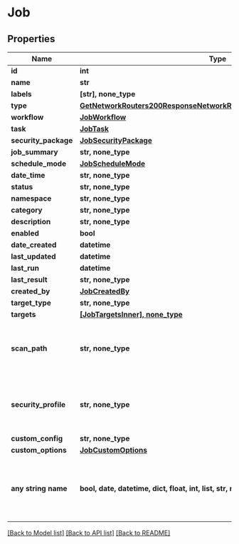 # Job


## Properties
Name | Type | Description | Notes
------------ | ------------- | ------------- | -------------
**id** | **int** |  | [optional] 
**name** | **str** |  | [optional] 
**labels** | **[str], none_type** |  | [optional] 
**type** | [**GetNetworkRouters200ResponseNetworkRoutersInnerInterfacesInnerNetwork**](GetNetworkRouters200ResponseNetworkRoutersInnerInterfacesInnerNetwork.md) |  | [optional] 
**workflow** | [**JobWorkflow**](JobWorkflow.md) |  | [optional] 
**task** | [**JobTask**](JobTask.md) |  | [optional] 
**security_package** | [**JobSecurityPackage**](JobSecurityPackage.md) |  | [optional] 
**job_summary** | **str, none_type** |  | [optional] 
**schedule_mode** | [**JobScheduleMode**](JobScheduleMode.md) |  | [optional] 
**date_time** | **str, none_type** |  | [optional] 
**status** | **str, none_type** |  | [optional] 
**namespace** | **str, none_type** |  | [optional] 
**category** | **str, none_type** |  | [optional] 
**description** | **str, none_type** |  | [optional] 
**enabled** | **bool** |  | [optional] 
**date_created** | **datetime** |  | [optional] 
**last_updated** | **datetime** |  | [optional] 
**last_run** | **datetime** |  | [optional] 
**last_result** | **str, none_type** |  | [optional] 
**created_by** | [**JobCreatedBy**](JobCreatedBy.md) |  | [optional] 
**target_type** | **str, none_type** |  | [optional] 
**targets** | [**[JobTargetsInner], none_type**](JobTargetsInner.md) |  | [optional] 
**scan_path** | **str, none_type** | Scan Checklist. Only applies to type scap-package. | [optional] 
**security_profile** | **str, none_type** | Security Profile. Only applies to type scap-package. | [optional] 
**custom_config** | **str, none_type** |  | [optional] 
**custom_options** | [**JobCustomOptions**](JobCustomOptions.md) |  | [optional] 
**any string name** | **bool, date, datetime, dict, float, int, list, str, none_type** | any string name can be used but the value must be the correct type | [optional]

[[Back to Model list]](../README.md#documentation-for-models) [[Back to API list]](../README.md#documentation-for-api-endpoints) [[Back to README]](../README.md)



